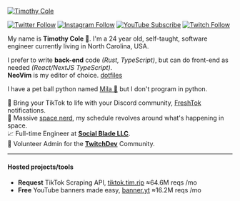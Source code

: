 [![Timothy Cole](https://github.com/timcole/timcole/raw/main/banner.png)](https://timcole.me)

[![Twitter Follow](https://img.shields.io/badge/dynamic/json.svg?color=1DA1F2&labelColor=1DA1F2&logo=twitter&logoColor=ffffff&label=&query=%24.results[2].followers&url=https%3A%2F%2Ftimcole.me%2Fapi%2Fstats&suffix=%20Followers)](https://twitter.com/modesttim)
[![Instagram Follow](https://img.shields.io/badge/dynamic/json.svg?color=e24162&labelColor=e24162&logo=instagram&logoColor=ffffff&label=&query=%24.results[0].followers&url=https%3A%2F%2Ftimcole.me%2Fapi%2Fstats&suffix=%20Followers)](https://instagram.com/modesttim)
[![YouTube Subscribe](https://img.shields.io/badge/dynamic/json.svg?color=ff0000&labelColor=ff0000&logo=youtube&logoColor=ffffff&label=&query=%24.results[3].subscribers&url=https%3A%2F%2Ftimcole.me%2Fapi%2Fstats&suffix=%20Subscribers)](https://youtube.com/eattim)
[![Twitch Follow](https://img.shields.io/badge/dynamic/json.svg?color=6441A4&labelColor=6441A4&logo=twitch&logoColor=ffffff&label=&query=%24.results[1].followers&url=https%3A%2F%2Ftimcole.me%2Fapi%2Fstats&suffix=%20Followers)](https://www.twitch.tv/modesttim)

My name is **Timothy Cole 🦄**. I'm a 24 year old, self-taught, software engineer currently living in North Carolina, USA.

I prefer to write **back-end** code _(Rust, TypeScript)_, but can do front-end as needed _(React/NextJS TypeScript)_.  
**NeoVim** is my editor of choice. [dotfiles](https://github.com/TimothyCole/dotfiles)

I have a pet ball python named [Mila 🐍](https://www.instagram.com/stories/highlights/17920168666864385/) but I don't program in python.

🎥 Bring your TikTok to life with your Discord community, [FreshTok](https://freshtok.bot/) notifications.  
🚀 Massive [space nerd](https://spaceflight.live), my schedule revolves around what's happening in space.  
📈 Full-time Engineer at **[Social Blade LLC](https://socialblade.com)**.  
💜 Volunteer Admin for the **[TwitchDev](https://dev.twitch.tv)** Community.  

---

#### Hosted projects/tools
- **Request** TikTok Scraping API, [tiktok.tim.rip](https://tiktok.tim.rip) ≈64.6M reqs /mo
- **Free** YouTube banners made easy, [banner.yt](https://banner.yt) ≈16.2M reqs /mo
